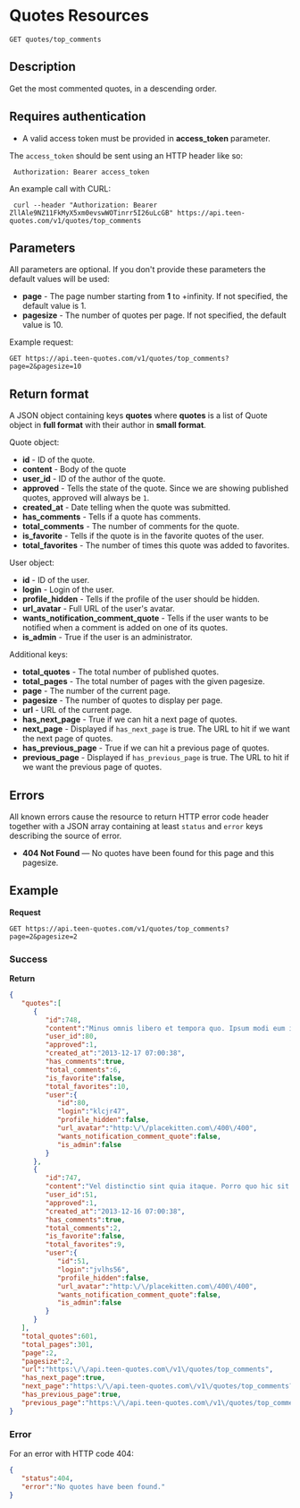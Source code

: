 # Quotes Resources

    GET quotes/top_comments

## Description
Get the most commented quotes, in a descending order.

## Requires authentication
* A valid access token must be provided in **access_token** parameter.

The `access_token` should be sent using an HTTP header like so:

     Authorization: Bearer access_token

An example call with CURL:

     curl --header "Authorization: Bearer ZllAle9NZ11FkMyX5xm0evswWOTinrr5I26uLcGB" https://api.teen-quotes.com/v1/quotes/top_comments

## Parameters
All parameters are optional. If you don't provide these parameters the default values will be used:

- **page** - The page number starting from **1** to +infinity. If not specified, the default value is 1.
- **pagesize** - The number of quotes per page. If not specified, the default value is 10.

Example request:

    GET https://api.teen-quotes.com/v1/quotes/top_comments?page=2&pagesize=10

## Return format
A JSON object containing keys **quotes** where **quotes** is a list of Quote object in **full format** with their author in **small format**.

Quote object:

- **id** - ID of the quote.
- **content** - Body of the quote
- **user_id** - ID of the author of the quote.
- **approved** - Tells the state of the quote. Since we are showing published quotes, approved will always be `1`.
- **created_at** - Date telling when the quote was submitted.
- **has_comments** - Tells if a quote has comments.
- **total_comments** - The number of comments for the quote.
- **is_favorite** - Tells if the quote is in the favorite quotes of the user.
- **total_favorites** - The number of times this quote was added to favorites.


User object:

- **id** - ID of the user.
- **login** - Login of the user.
- **profile_hidden** - Tells if the profile of the user should be hidden.
- **url_avatar** - Full URL of the user's avatar.
- **wants_notification_comment_quote** - Tells if the user wants to be notified when a comment is added on one of its quotes.
- **is_admin** - True if the user is an administrator.

Additional keys:

- **total_quotes** - The total number of published quotes.
- **total_pages** - The total number of pages with the given pagesize.
- **page** - The number of the current page.
- **pagesize** - The number of quotes to display per page.
- **url** - URL of the current page.
- **has_next_page** - True if we can hit a next page of quotes.
- **next_page** - Displayed if `has_next_page` is true. The URL to hit if we want the next page of quotes.
- **has_previous_page** - True if we can hit a previous page of quotes.
- **previous_page** - Displayed if `has_previous_page` is true. The URL to hit if we want the previous page of quotes.

## Errors
All known errors cause the resource to return HTTP error code header together with a JSON array containing at least `status` and `error` keys describing the source of error.

- **404 Not Found** — No quotes have been found for this page and this pagesize.

## Example
**Request**

    GET https://api.teen-quotes.com/v1/quotes/top_comments?page=2&pagesize=2

### Success
**Return**
``` json
{
   "quotes":[
      {
         "id":748,
         "content":"Minus omnis libero et tempora quo. Ipsum modi eum iusto et. Aut quia placeat ipsam ipsam quia. Aspernatur sequi non et accusamus nesciunt voluptas. Fuga nihil molestias non adipisci.",
         "user_id":80,
         "approved":1,
         "created_at":"2013-12-17 07:00:38",
         "has_comments":true,
         "total_comments":6,
         "is_favorite":false,
         "total_favorites":10,
         "user":{
            "id":80,
            "login":"klcjr47",
            "profile_hidden":false,
            "url_avatar":"http:\/\/placekitten.com\/400\/400",
            "wants_notification_comment_quote":false,
            "is_admin":false
         }
      },
      {
         "id":747,
         "content":"Vel distinctio sint quia itaque. Porro quo hic sit modi. Eius repellendus beatae expedita corporis. Quia ducimus non dolorem laudantium nam officiis.",
         "user_id":51,
         "approved":1,
         "created_at":"2013-12-16 07:00:38",
         "has_comments":true,
         "total_comments":2,
         "is_favorite":false,
         "total_favorites":9,
         "user":{
            "id":51,
            "login":"jvlhs56",
            "profile_hidden":false,
            "url_avatar":"http:\/\/placekitten.com\/400\/400",
            "wants_notification_comment_quote":false,
            "is_admin":false
         }
      }
   ],
   "total_quotes":601,
   "total_pages":301,
   "page":2,
   "pagesize":2,
   "url":"https:\/\/api.teen-quotes.com\/v1\/quotes/top_comments",
   "has_next_page":true,
   "next_page":"https:\/\/api.teen-quotes.com\/v1\/quotes/top_comments?page=3&pagesize=2",
   "has_previous_page":true,
   "previous_page":"https:\/\/api.teen-quotes.com\/v1\/quotes/top_comments?page=1&pagesize=2"
}
```

### Error
For an error with HTTP code 404:
``` json
{
   "status":404,
   "error":"No quotes have been found."
}
```